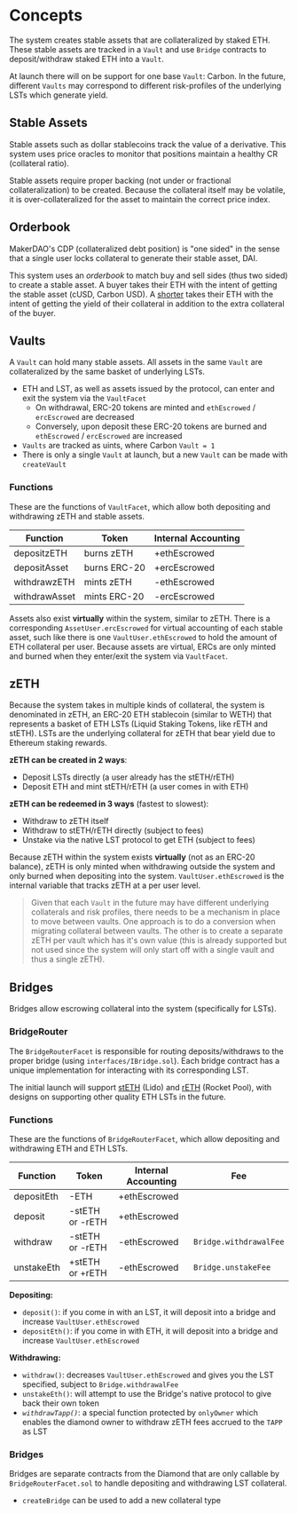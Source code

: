 # Concepts

The system creates stable assets that are collateralized by staked ETH. These stable assets are tracked in a `Vault` and use `Bridge` contracts to deposit/withdraw staked ETH into a `Vault`.

At launch there will on be support for one base `Vault`: Carbon. In the future, different `Vaults` may correspond to different risk-profiles of the underlying LSTs which generate yield.

## Stable Assets

Stable assets such as dollar stablecoins track the value of a derivative. This system uses price oracles to monitor that positions maintain a healthy CR (collateral ratio).

Stable assets require proper backing (not under or fractional collateralization) to be created. Because the collateral itself may be volatile, it is over-collateralized for the asset to maintain the correct price index.

## Orderbook

MakerDAO's CDP (collateralized debt position) is "one sided" in the sense that a single user locks collateral to generate their stable asset, DAI.

This system uses an _orderbook_ to match buy and sell sides (thus two sided) to create a stable asset. A buyer takes their ETH with the intent of getting the stable asset (cUSD, Carbon USD). A [shorter](../overview/glossary#shorter) takes their ETH with the intent of getting the yield of their collateral in addition to the extra collateral of the buyer.

## Vaults

A `Vault` can hold many stable assets. All assets in the same `Vault` are collateralized by the same basket of underlying LSTs.

- ETH and LST, as well as assets issued by the protocol, can enter and exit the system via the `VaultFacet`
  - On withdrawal, ERC-20 tokens are minted and `ethEscrowed` / `ercEscrowed` are decreased
  - Conversely, upon deposit these ERC-20 tokens are burned and `ethEscrowed` / `ercEscrowed` are increased
- `Vaults` are tracked as uints, where Carbon `Vault = 1`
- There is only a single `Vault` at launch, but a new `Vault` can be made with `createVault`

### Functions

These are the functions of `VaultFacet`, which allow both depositing and withdrawing zETH and stable assets.

| Function      | Token        | Internal Accounting |
| ------------- | ------------ | ------------------- |
| depositzETH   | burns zETH   | +ethEscrowed        |
| depositAsset  | burns ERC-20 | +ercEscrowed        |
| withdrawzETH  | mints zETH   | -ethEscrowed        |
| withdrawAsset | mints ERC-20 | -ercEscrowed        |

Assets also exist **virtually** within the system, similar to zETH. There is a corresponding `AssetUser.ercEscrowed` for virtual accounting of each stable asset, such like there is one `VaultUser.ethEscrowed` to hold the amount of ETH collateral per user. Because assets are virtual, ERCs are only minted and burned when they enter/exit the system via `VaultFacet`.

## zETH

Because the system takes in multiple kinds of collateral, the system is denominated in zETH, an ERC-20 ETH stablecoin (similar to WETH) that represents a basket of ETH LSTs (Liquid Staking Tokens, like rETH and stETH). LSTs are the underlying collateral for zETH that bear yield due to Ethereum staking rewards.

**zETH can be created in 2 ways**:

- Deposit LSTs directly (a user already has the stETH/rETH)
- Deposit ETH and mint stETH/rETH (a user comes in with ETH)

**zETH can be redeemed in 3 ways** (fastest to slowest):

- Withdraw to zETH itself
- Withdraw to stETH/rETH directly (subject to fees)
- Unstake via the native LST protocol to get ETH (subject to fees)

Because zETH within the system exists **virtually** (not as an ERC-20 balance), zETH is only minted when withdrawing outside the system and only burned when depositing into the system. `VaultUser.ethEscrowed` is the internal variable that tracks zETH at a per user level.

> Given that each `Vault` in the future may have different underlying collaterals and risk profiles, there needs to be a mechanism in place to move between vaults. One approach is to do a conversion when migrating collateral between vaults. The other is to create a separate zETH per vault which has it's own value (this is already supported but not used since the system will only start off with a single vault and thus a single zETH).

## Bridges

Bridges allow escrowing collateral into the system (specifically for LSTs).

### BridgeRouter

The `BridgeRouterFacet` is responsible for routing deposits/withdraws to the proper bridge (using `interfaces/IBridge.sol`). Each bridge contract has a unique implementation for interacting with its corresponding LST.

The initial launch will support [stETH](https://docs.lido.fi/guides/steth-integration-guide) (Lido) and [rETH](https://docs.rocketpool.net/overview/glossary.html#reth-rocket-pool-staking-deposit-token) (Rocket Pool), with designs on supporting other quality ETH LSTs in the future.

### Functions

These are the functions of `BridgeRouterFacet`, which allow depositing and withdrawing ETH and ETH LSTs.

| Function   | Token           | Internal Accounting | Fee                    |
| ---------- | --------------- | ------------------- | ---------------------- |
| depositEth | -ETH            | +ethEscrowed        |
| deposit    | -stETH or -rETH | +ethEscrowed        |                        |
| withdraw   | -stETH or -rETH | -ethEscrowed        | `Bridge.withdrawalFee` |
| unstakeEth | +stETH or +rETH | -ethEscrowed        | `Bridge.unstakeFee`    |

**Depositing:**

- `deposit()`: if you come in with an LST, it will deposit into a bridge and increase `VaultUser.ethEscrowed`
- `depositEth()`: if you come in with ETH, it will deposit into a bridge and increase `VaultUser.ethEscrowed`

**Withdrawing:**

- `withdraw()`: decreases `VaultUser.ethEscrowed` and gives you the LST specified, subject to `Bridge.withdrawalFee`
- `unstakeEth()`: will attempt to use the Bridge's native protocol to give back their own token
- _`withdrawTapp()`_: a special function protected by `onlyOwner` which enables the diamond owner to withdraw zETH fees accrued to the `TAPP` as LST

### Bridges

Bridges are separate contracts from the Diamond that are only callable by `BridgeRouterFacet.sol` to handle depositing and withdrawing LST collateral.

- `createBridge` can be used to add a new collateral type
